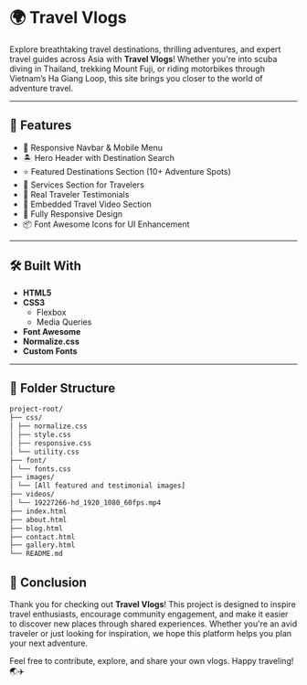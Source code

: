 # 🌍 Travel Vlogs

Explore breathtaking travel destinations, thrilling adventures, and expert travel guides across Asia with **Travel Vlogs**! Whether you're into scuba diving in Thailand, trekking Mount Fuji, or riding motorbikes through Vietnam’s Ha Giang Loop, this site brings you closer to the world of adventure travel.

---

## 📸 Features

- 🧭 Responsive Navbar & Mobile Menu
- 🏝️ Hero Header with Destination Search
- ⭐ Featured Destinations Section (10+ Adventure Spots)
- 🧳 Services Section for Travelers
- 💬 Real Traveler Testimonials
- 🎥 Embedded Travel Video Section
- 📱 Fully Responsive Design
- 📦 Font Awesome Icons for UI Enhancement

---

## 🛠️ Built With

- **HTML5**
- **CSS3**
  - Flexbox
  - Media Queries
- **Font Awesome**
- **Normalize.css**
- **Custom Fonts**

---

## 📂 Folder Structure
```bash
project-root/
├── css/
│ ├── normalize.css
│ ├── style.css
│ ├── responsive.css
│ └── utility.css
├── font/
│ └── fonts.css
├── images/
│ └── [All featured and testimonial images]
├── videos/
│ └── 19227266-hd_1920_1080_60fps.mp4
├── index.html
├── about.html
├── blog.html
├── contact.html
├── gallery.html
└── README.md

```

## 🎉 Conclusion

Thank you for checking out **Travel Vlogs**! This project is designed to inspire travel enthusiasts, encourage community engagement, and make it easier to discover new places through shared experiences. Whether you're an avid traveler or just looking for inspiration, we hope this platform helps you plan your next adventure.

Feel free to contribute, explore, and share your own vlogs. Happy traveling! 🌏✈️
